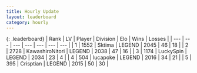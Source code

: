 ```yaml
---
title: Hourly Update
layout: leaderboard
category: hourly
---
```


{: .leaderboard}
| Rank | LV | Player | Division | Elo | Wins | Losses |
| --- | --- | --- | --- | --- | --- | --- |
| <span data-change="0">1</span> | 1552 | <span title="ID: 353063">Sktima</span> | LEGEND | <span data-change="0">2045</span> | <span data-change="0">46</span> | <span data-change="0">18</span> |
| <span data-change="0">2</span> | 2728 | <span title="ID: 164871">KawashiroNitori</span> | LEGEND | <span data-change="-5">2038</span> | <span data-change="3">47</span> | <span data-change="2">16</span> |
| <span data-change="3">3</span> | 1174 | <span title="ID: 498412">LuckySpin</span> | LEGEND | <span data-change="61">2034</span> | <span data-change="4">23</span> | <span data-change="0">4</span> |
| <span data-change="-1">4</span> | 504 | <span title="ID: 41925">lucapoke</span> | LEGEND | <span data-change="0">2016</span> | <span data-change="0">34</span> | <span data-change="0">21</span> |
| <span data-change="-1">5</span> | 395 | <span title="ID: 665674">Crisptian</span> | LEGEND | <span data-change="10">2015</span> | <span data-change="2">50</span> | <span data-change="1">30</span> |